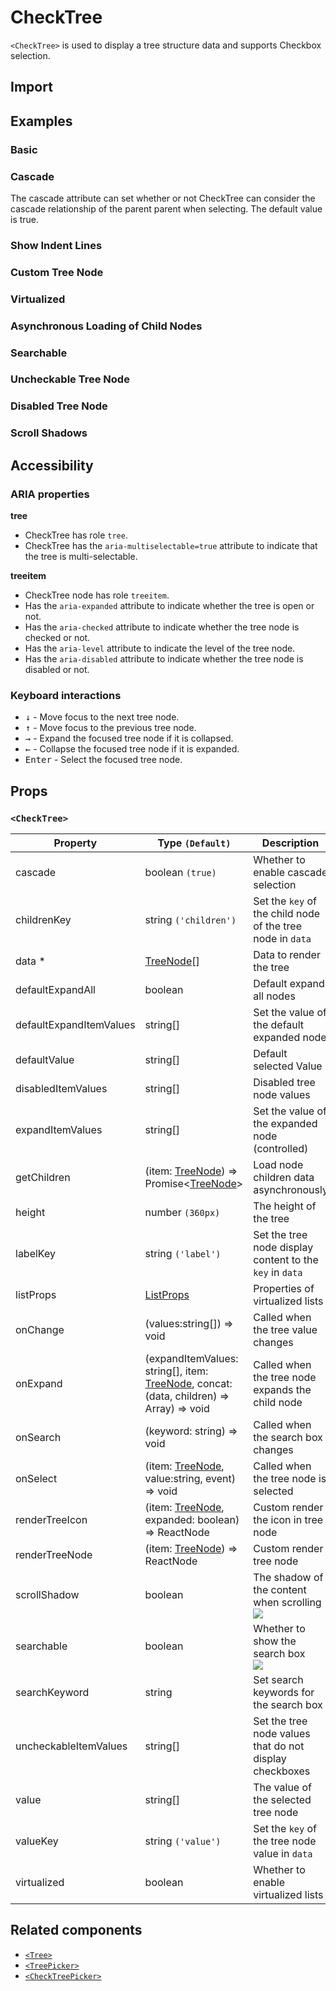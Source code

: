 # CheckTree

`<CheckTree>` is used to display a tree structure data and supports Checkbox selection.

## Import

<!--{include:<import-guide>}-->

## Examples

### Basic

<!--{include:`basic.md`}-->

### Cascade

The cascade attribute can set whether or not CheckTree can consider the cascade relationship of the parent parent when selecting. The default value is true.

<!--{include:`cascade.md`}-->

### Show Indent Lines

<!--{include:`show-indent-line.md`}-->

### Custom Tree Node

<!--{include:`custom.md`}-->

### Virtualized

<!--{include:`virtualized.md`}-->

### Asynchronous Loading of Child Nodes

<!--{include:`async.md`}-->

### Searchable

<!--{include:`searchable.md`}-->

### Uncheckable Tree Node

<!--{include:`uncheckable.md`}-->

### Disabled Tree Node

<!--{include:`disabled.md`}-->

### Scroll Shadows

<!--{include:`scroll-shadow.md`}-->

## Accessibility

### ARIA properties

**tree**

- CheckTree has role `tree`.
- CheckTree has the `aria-multiselectable=true` attribute to indicate that the tree is multi-selectable.

**treeitem**

- CheckTree node has role `treeitem`.
- Has the `aria-expanded` attribute to indicate whether the tree is open or not.
- Has the `aria-checked` attribute to indicate whether the tree node is checked or not.
- Has the `aria-level` attribute to indicate the level of the tree node.
- Has the `aria-disabled` attribute to indicate whether the tree node is disabled or not.

### Keyboard interactions

- <kbd>↓</kbd> - Move focus to the next tree node.
- <kbd>↑</kbd> - Move focus to the previous tree node.
- <kbd>→</kbd> - Expand the focused tree node if it is collapsed.
- <kbd>←</kbd> - Collapse the focused tree node if it is expanded.
- <kbd>Enter</kbd> - Select the focused tree node.

## Props

### `<CheckTree>`

| Property                | Type `(Default)`                                                                               | Description                                                |
| ----------------------- | ---------------------------------------------------------------------------------------------- | ---------------------------------------------------------- |
| cascade                 | boolean `(true)`                                                                               | Whether to enable cascade selection                        |
| childrenKey             | string `('children')`                                                                          | Set the `key` of the child node of the tree node in `data` |
| data \*                 | [TreeNode][node][]                                                                             | Data to render the tree                                    |
| defaultExpandAll        | boolean                                                                                        | Default expand all nodes                                   |
| defaultExpandItemValues | string[]                                                                                       | Set the value of the default expanded node                 |
| defaultValue            | string[]                                                                                       | Default selected Value                                     |
| disabledItemValues      | string[]                                                                                       | Disabled tree node values                                  |
| expandItemValues        | string[]                                                                                       | Set the value of the expanded node (controlled)            |
| getChildren             | (item: [TreeNode][node]) => Promise&lt;[TreeNode][node]&gt;                                    | Load node children data asynchronously                     |
| height                  | number `(360px)`                                                                               | The height of the tree                                     |
| labelKey                | string `('label')`                                                                             | Set the tree node display content to the `key` in `data`   |
| listProps               | [ListProps][listprops]                                                                         | Properties of virtualized lists                            |
| onChange                | (values:string[]) => void                                                                      | Called when the tree value changes                         |
| onExpand                | (expandItemValues: string[], item: [TreeNode][node], concat:(data, children) => Array) => void | Called when the tree node expands the child node           |
| onSearch                | (keyword: string) => void                                                                      | Called when the search box changes                         |
| onSelect                | (item: [TreeNode][node], value:string, event) => void                                          | Called when the tree node is selected                      |
| renderTreeIcon          | (item: [TreeNode][node], expanded: boolean) => ReactNode                                       | Custom render the icon in tree node                        |
| renderTreeNode          | (item: [TreeNode][node]) => ReactNode                                                          | Custom render tree node                                    |
| scrollShadow            | boolean                                                                                        | The shadow of the content when scrolling<br/>![][5.62.0]   |
| searchable              | boolean                                                                                        | Whether to show the search box <br/>![][5.61.0]            |
| searchKeyword           | string                                                                                         | Set search keywords for the search box                     |
| uncheckableItemValues   | string[]                                                                                       | Set the tree node values that do not display checkboxes    |
| value                   | string[]                                                                                       | The value of the selected tree node                        |
| valueKey                | string `('value')`                                                                             | Set the `key` of the tree node value in `data`             |
| virtualized             | boolean                                                                                        | Whether to enable virtualized lists                        |

<!--{include:(_common/types/tree-node.md)}-->
<!--{include:(_common/types/list-props.md)}-->

## Related components

- [`<Tree>`](/components/tree)
- [`<TreePicker>`](/components/tree-picker)
- [`<CheckTreePicker>`](/components/check-tree-picker)

[listprops]: #code-ts-list-props-code
[node]: #code-ts-tree-node-code
[5.61.0]: https://img.shields.io/badge/min-v5.61.0-blue
[5.62.0]: https://img.shields.io/badge/min-v5.62.0-blue
